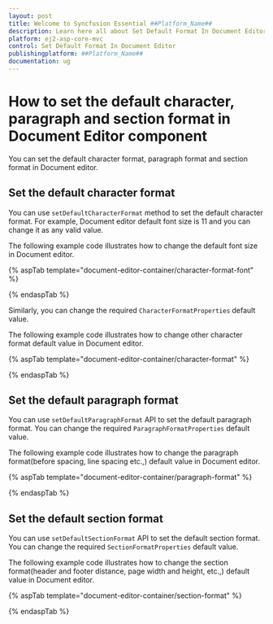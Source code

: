 ```yaml
---
layout: post
title: Welcome to Syncfusion Essential ##Platform_Name##
description: Learn here all about Set Default Format In Document Editor of Syncfusion Essential ##Platform_Name## widgets based on HTML5 and jQuery.
platform: ej2-asp-core-mvc
control: Set Default Format In Document Editor
publishingplatform: ##Platform_Name##
documentation: ug
---
```



# How to set the default character, paragraph and section format in Document Editor component

You can set the default character format, paragraph format and section format in Document editor.

## Set the default character format

You can use `setDefaultCharacterFormat` method to set the default character format. For example, Document editor default font size is 11 and you can change it as any valid value.

The following example code illustrates how to change the default font size in Document editor.

{% aspTab template="document-editor-container/character-format-font" %}

{% endaspTab %}

Similarly, you can change the required `CharacterFormatProperties` default value.

The following example code illustrates how to change other character format default value in Document editor.

{% aspTab template="document-editor-container/character-format" %}

{% endaspTab %}

## Set the default paragraph format

You can use `setDefaultParagraphFormat` API to set the default paragraph format. You can change the required `ParagraphFormatProperties` default value.

The following example code illustrates how to change the paragraph format(before spacing, line spacing etc.,) default value in Document editor.

{% aspTab template="document-editor-container/paragraph-format" %}

{% endaspTab %}

## Set the default section format

You can use `setDefaultSectionFormat` API to set the default section format. You can change the required `SectionFormatProperties` default value.

The following example code illustrates how to change the section format(header and footer distance, page width and height, etc.,) default value in Document editor.

{% aspTab template="document-editor-container/section-format" %}

{% endaspTab %}